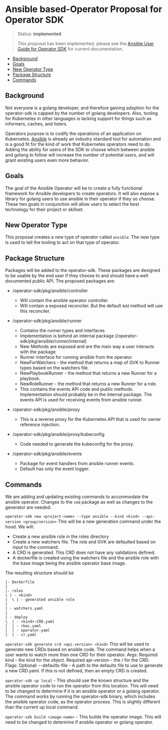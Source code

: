 # Ansible based-Operator Proposal for Operator SDK

> Status: **implemented**
>
> This proposal has been implemented, please see the [Ansible User Guide for Operator SDK](http://sdk.operatorframework.io/docs/ansible/) for current documentation.

- [Background](#background)
- [Goals](#goals)
- [New Operator Type](#new-operator-type)
- [Package Structure](#package-structure)
- [Commands](#commands)

## Background

Not everyone is a golang developer, and therefore gaining adoption for the operator-sdk is capped by the number of golang developers. Also, tooling for Kubernetes in other languages is lacking support for things such as informers, caches, and listers.

Operators purpose is to codify the operations of an application on Kubernetes. [Ansible](https://www.ansible.com/) is already an industry standard tool for automation and is a good fit for the kind of work that Kubernetes operators need to do. Adding the ability for users of the SDK to choose which between ansible and golang to follow will increase the number of potential users, and will grant existing users even more behavior.

## Goals

The goal of the Ansible Operator will be to create a fully functional framework for Ansible developers to create operators. It will also expose a library for golang users to use ansible in their operator if they so choose. These two goals in conjunction will allow users to select the best technology for their project or skillset.

## New Operator Type

This proposal creates a new type of operator called `ansible`. The new type is used to tell the tooling to act on that type of operator.

## Package Structure

Packages will be added to the operator-sdk. These packages are designed to be usable by the end user if they choose to and should have a well documented public API. The proposed packages are:

- /operator-sdk/pkg/ansible/controller
  - Will contain the ansible operator controller.
  - Will contain a exposed reconciler. But the default `Add` method will use this reconciler.
- /operator-sdk/pkg/ansible/runner

  - Contains the runner types and interfaces
  - Implementation is behind an internal package (/operator-sdk/pkg/ansible/runner/internal)
  - New Methods are exposed and are the main way a user interacts with the package
  - Runner interface for running ansible from the operator.
  - NewForWatchers - the method that returns a map of GVK to Runner types based on the watchers file.
  - NewPlaybookRunner - the method that returns a new Runner for a playbook.
  - NewRoleRunner - the method that returns a new Runner for a role.
  - This contains the events API code and public methods. Implementation should probably be in the internal package. The events API is used for receiving events from ansible runner.

- /operator-sdk/pkg/ansible/proxy
  - This is a reverse proxy for the Kubernetes API that is used for owner reference injection.
- /operator-sdk/pkg/ansible/proxy/kubeconfig
  - Code needed to generate the kubeconfig for the proxy.
- /operator-sdk/pkg/ansible/events
  - Package for event handlers from ansible runner events.
  - Default has only the event logger.

## Commands

We are adding and updating existing commands to accommodate the ansible operator. Changes to the `cmd` package as well as changes to the generator are needed.

`operator-sdk new <project-name> --type ansible --kind <kind> --api-version <group/version>` This will be a new generation command under the hood. We will:

- Create a new ansible role in the roles directory
- Create a new watchers file. The role and GVK are defaulted based on input to the command.
- A CRD is generated. This CRD does not have any validations defined.
- A dockerfile is created using the watchers file and the ansible role with the base image being the ansible operator base image.

The resulting structure should be

```
|- Dockerfile
|
|- roles
\ | - <kind>
|  \ | - generated ansible role
|
| - watchers.yaml
|
| - deploy
\  | - <kind>-CRD.yaml
|  | - rbac.yaml
|  | - operator.yaml
|  | - cr.yaml
```

`operator-sdk generate crd <api-version> <kind>` This will be used to generate new CRDs based on ansible code. The command helps when a user wants to watch more than one CRD for their operator.
Args:
Required kind - the kind for the object.
Required api-version - the <group>/<version> for the CRD.
Flags:
Optional: --defaults-file - A path to the defaults file to use to generate a new CRD.yaml. If this is not defined, then an empty CRD is created.

`operator-sdk up local` - This should use the known structure and the ansible operator code to run the operator from this location. This will need to be changed to determine if it is an ansible operator or a golang operator. The command works by running the operator-sdk binary, which includes the ansible operator code, as the operator process. This is slightly different than the current up local command.

`operator-sdk build <image-name>` - This builds the operator image. This will need to be changed to determine if ansbile operator or golang operator.
